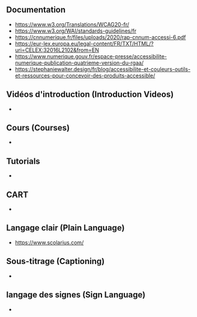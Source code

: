 ## Documentation
* https://www.w3.org/Translations/WCAG20-fr/
* https://www.w3.org/WAI/standards-guidelines/fr
* https://cnnumerique.fr/files/uploads/2020/rap-cnnum-accessi-6.pdf
* https://eur-lex.europa.eu/legal-content/FR/TXT/HTML/?uri=CELEX:32016L2102&from=EN
* https://www.numerique.gouv.fr/espace-presse/accessibilite-numerique-publication-quatrieme-version-du-rgaa/
* https://stephaniewalter.design/fr/blog/accessibilite-et-couleurs-outils-et-ressources-pour-concevoir-des-produits-accessible/

## Vidéos d'introduction (Introduction Videos)
* 

## Cours (Courses)
*

## Tutorials
*

## CART
*

## Langage clair (Plain Language)
* https://www.scolarius.com/ 

## Sous-titrage (Captioning)
*

## langage des signes (Sign Language)
*
